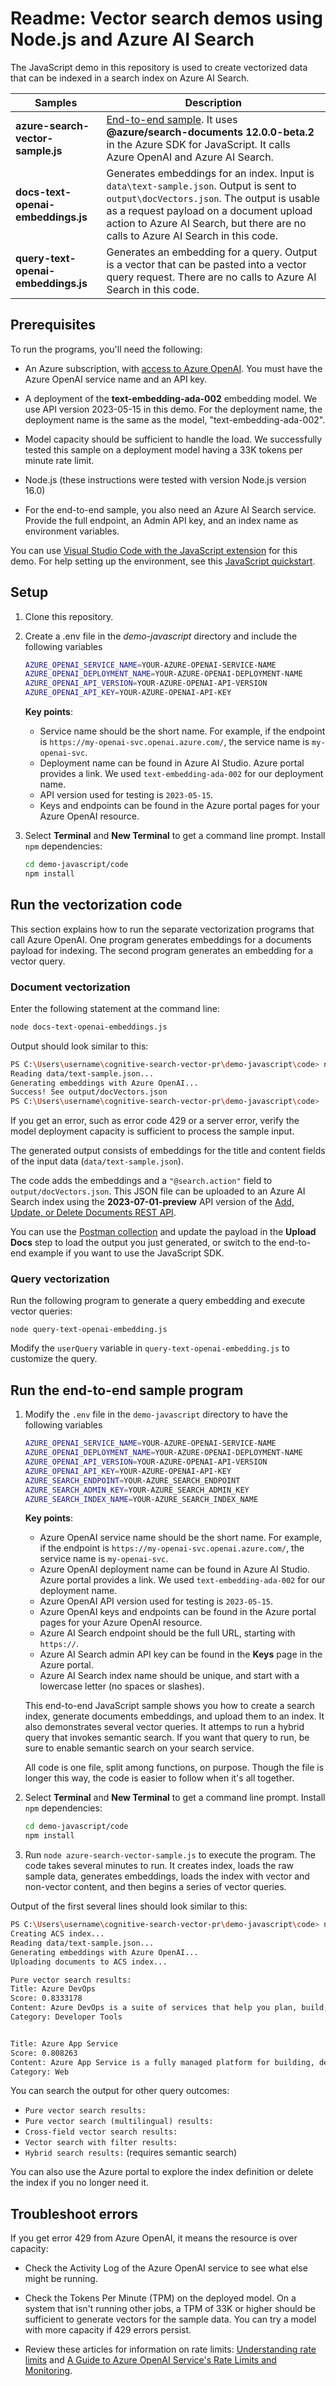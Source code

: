 # Readme: Vector search demos using Node.js and Azure AI Search

The JavaScript demo in this repository is used to create vectorized data that can be indexed in a search index on Azure AI Search.

| Samples | Description |
|---------|-------------|
| **azure-search-vector-sample.js** | [End-to-end sample](#run-the-end-to-end-sample-program). It uses **@azure/search-documents 12.0.0-beta.2** in the Azure SDK for JavaScript. It calls Azure OpenAI and Azure AI Search. |
| **docs-text-openai-embeddings.js** | Generates embeddings for an index. Input is `data\text-sample.json`. Output is sent to `output\docVectors.json`. The output is usable as a request payload on a document upload action to Azure AI Search, but there are no calls to Azure AI Search in this code. |
| **query-text-openai-embeddings.js** | Generates an embedding for a query. Output is a vector that can be pasted into a vector query request. There are no calls to Azure AI Search in this code. |

## Prerequisites

To run the programs, you'll need the following:

+ An Azure subscription, with [access to Azure OpenAI](https://aka.ms/oai/access). You must have the Azure OpenAI service name and an API key.

+ A deployment of the **text-embedding-ada-002** embedding model. We use API version 2023-05-15 in this demo. For the deployment name, the deployment name is the same as the model, "text-embedding-ada-002".

+ Model capacity should be sufficient to handle the load. We successfully tested this sample on a deployment model having a 33K tokens per minute rate limit.

+ Node.js (these instructions were tested with version Node.js version 16.0)

+ For the end-to-end sample, you also need an Azure AI Search service. Provide the full endpoint, an Admin API key, and an index name as environment variables.

You can use [Visual Studio Code with the JavaScript extension](https://code.visualstudio.com/docs/nodejs/extensions) for this demo. For help setting up the environment, see this [JavaScript quickstart](https://learn.microsoft.com/azure/search/search-get-started-javascript).

## Setup

1. Clone this repository.

1. Create a .env file in the *demo-javascript* directory and include the following variables

   ```bash
   AZURE_OPENAI_SERVICE_NAME=YOUR-AZURE-OPENAI-SERVICE-NAME
   AZURE_OPENAI_DEPLOYMENT_NAME=YOUR-AZURE-OPENAI-DEPLOYMENT-NAME
   AZURE_OPENAI_API_VERSION=YOUR-AZURE-OPENAI-API-VERSION
   AZURE_OPENAI_API_KEY=YOUR-AZURE-OPENAI-API-KEY
   ```

   **Key points**:

   + Service name should be the short name. For example, if the endpoint is `https://my-openai-svc.openai.azure.com/`, the service name is `my-openai-svc`.
   + Deployment name can be found in Azure AI Studio. Azure portal provides a link. We used `text-embedding-ada-002` for our deployment name. 
   + API version used for testing is `2023-05-15`.
   + Keys and endpoints can be found in the Azure portal pages for your Azure OpenAI resource.

1. Select **Terminal** and **New Terminal** to get a command line prompt. Install `npm` dependencies:

   ```bash
   cd demo-javascript/code
   npm install
   ```

## Run the vectorization code

This section explains how to run the separate vectorization programs that call Azure OpenAI. One program generates embeddings for a documents payload for indexing. The second program generates an embedding for a vector query.

### Document vectorization

Enter the following statement at the command line:

```bash
node docs-text-openai-embeddings.js
```

Output should look similar to this:

```bash
PS C:\Users\username\cognitive-search-vector-pr\demo-javascript\code> node docs-text-openai-embeddings.js
Reading data/text-sample.json...
Generating embeddings with Azure OpenAI...
Success! See output/docVectors.json
PS C:\Users\username\cognitive-search-vector-pr\demo-javascript\code> 
```

If you get an error, such as error code 429 or a server error, verify the model deployment capacity is sufficient to process the sample input. 

The generated output consists of embeddings for the title and content fields of the input data (`data/text-sample.json`).

The code adds the embeddings and a `"@search.action"` field to `output/docVectors.json`. This JSON file can be uploaded to an Azure AI Search index using the **2023-07-01-preview** API version of the [Add, Update, or Delete Documents REST API](https://learn.microsoft.com/rest/api/searchservice/preview-api/add-update-delete-documents).

You can use the [Postman collection](https://github.com/Azure/cognitive-search-vector-pr/tree/main/postman-collection) and update the payload in the **Upload Docs** step to load the output you just generated, or switch to the end-to-end example if you want to use the JavaScript SDK.

### Query vectorization

Run the following program to generate a query embedding and execute vector queries:

```node query-text-openai-embedding.js```

Modify the `userQuery` variable in `query-text-openai-embedding.js` to customize the query.

## Run the end-to-end sample program

1. Modify the `.env` file in the `demo-javascript` directory to have the following variables

   ```bash
   AZURE_OPENAI_SERVICE_NAME=YOUR-AZURE-OPENAI-SERVICE-NAME
   AZURE_OPENAI_DEPLOYMENT_NAME=YOUR-AZURE-OPENAI-DEPLOYMENT-NAME
   AZURE_OPENAI_API_VERSION=YOUR-AZURE-OPENAI-API-VERSION
   AZURE_OPENAI_API_KEY=YOUR-AZURE-OPENAI-API-KEY
   AZURE_SEARCH_ENDPOINT=YOUR-AZURE_SEARCH_ENDPOINT
   AZURE_SEARCH_ADMIN_KEY=YOUR-AZURE_SEARCH_ADMIN_KEY
   AZURE_SEARCH_INDEX_NAME=YOUR-AZURE_SEARCH_INDEX_NAME
   ```

   **Key points**:

   + Azure OpenAI service name should be the short name. For example, if the endpoint is `https://my-openai-svc.openai.azure.com/`, the service name is `my-openai-svc`.
   + Azure OpenAI deployment name can be found in Azure AI Studio. Azure portal provides a link. We used `text-embedding-ada-002` for our deployment name. 
   + Azure OpenAI API version used for testing is `2023-05-15`.
   + Azure OpenAI keys and endpoints can be found in the Azure portal pages for your Azure OpenAI resource.
   + Azure AI Search endpoint should be the full URL, starting with `https://`.
   + Azure AI Search admin API key can be found in the **Keys** page in the Azure portal.
   + Azure AI Search index name should be unique, and start with a lowercase letter (no spaces or slashes).

   This end-to-end JavaScript sample shows you how to create a search index, generate documents embeddings, and upload them to an index. It also demonstrates several vector queries. It attemps to run a hybrid query that invokes semantic search. If you want that query to run, be sure to enable semantic search on your search service.

   All code is one file, split among functions, on purpose. Though the file is longer this way, the code is easier to follow when it's all together.

1. Select **Terminal** and **New Terminal** to get a command line prompt. Install `npm` dependencies:

   ```bash
   cd demo-javascript/code
   npm install
   ```

1. Run `node azure-search-vector-sample.js` to execute the program. The code takes several minutes to run. It creates index, loads the raw sample data, generates embeddings, loads the index with vector and non-vector content, and then begins a series of vector queries.

Output of the first several lines should look similar to this:

```bash
PS C:\Users\username\cognitive-search-vector-pr\demo-javascript\code> node azure-search-vector-sample.js
Creating ACS index...
Reading data/text-sample.json...
Generating embeddings with Azure OpenAI...
Uploading documents to ACS index...

Pure vector search results:
Title: Azure DevOps
Score: 0.8333178
Content: Azure DevOps is a suite of services that help you plan, build, and deploy applications. It includes Azure Boards for work item tracking, Azure Repos for source code management, Azure Pipelines for continuous integration and continuous deployment, Azure Test Plans for manual and automated testing, and Azure Artifacts for package management. DevOps supports a wide range of programming languages, frameworks, and platforms, making it easy to integrate with your existing development tools and processes. It also integrates with other Azure services, such as Azure App Service and Azure Functions.
Category: Developer Tools


Title: Azure App Service
Score: 0.808263
Content: Azure App Service is a fully managed platform for building, deploying, and scaling web apps. You can host web apps, mobile app backends, and RESTful APIs. It supports a variety of programming languages and frameworks, such as .NET, Java, Node.js, Python, and PHP. The service offers built-in auto-scaling and load balancing capabilities. It also provides integration with other Azure services, such as Azure DevOps, GitHub, and Bitbucket.
Category: Web

```

You can search the output for other query outcomes:

+ `Pure vector search results:`
+ `Pure vector search (multilingual) results:`
+ `Cross-field vector search results:`
+ `Vector search with filter results:`
+ `Hybrid search results:` (requires semantic search)

You can also use the Azure portal to explore the index definition or delete the index if you no longer need it.

## Troubleshoot errors

If you get error 429 from Azure OpenAI, it means the resource is over capacity:

+ Check the Activity Log of the Azure OpenAI service to see what else might be running.

+ Check the Tokens Per Minute (TPM) on the deployed model. On a system that isn't running other jobs, a TPM of 33K or higher should be sufficient to generate vectors for the sample data. You can try a model with more capacity if 429 errors persist.

+ Review these articles for information on rate limits: [Understanding rate limits](https://learn.microsoft.com/azure/ai-services/openai/how-to/quota?tabs=rest#understanding-rate-limits) and [A Guide to Azure OpenAI Service's Rate Limits and Monitoring](https://clemenssiebler.com/posts/understanding-azure-openai-rate-limits-monitoring/).
